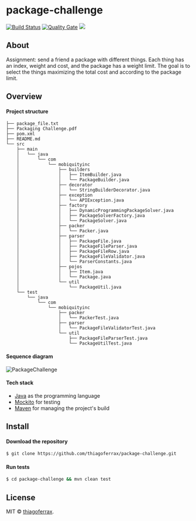 # package-challenge
> 

[![Build Status](https://travis-ci.org/thiagoferrax/package-challenge.svg?branch=master)](https://travis-ci.org/thiagoferrax/package-challenge)
[![Quality Gate](https://sonarcloud.io/api/project_badges/measure?project=com.mobiquityinc%3Apackage-challenge&metric=alert_status)](https://sonarcloud.io/dashboard?id=com.mobiquityinc%3Apackage-challenge)
<a href="https://opensource.org/licenses/MIT"><img src="https://img.shields.io/badge/License-MIT-blue.svg"></a>

## About

Assignment: send a friend a package with different things. Each thing has an index, weight and cost, and the package has a weight limit. The goal is to select the things maximizing the total cost and according to the package limit.

## Overview

#### Project structure
```
├── package_file.txt
├── Packaging Challenge.pdf
├── pom.xml
├── README.md
└── src
    ├── main
    │   └── java
    │       └── com
    │           └── mobiquityinc
    │               ├── builders
    │               │   ├── ItemBuilder.java
    │               │   └── PackageBuilder.java
    │               ├── decorator
    │               │   └── StringBuilderDecorator.java
    │               ├── exception
    │               │   └── APIException.java
    │               ├── factory
    │               │   ├── DynamicProgrammingPackageSolver.java
    │               │   ├── PackageSolverFactory.java
    │               │   └── PackageSolver.java
    │               ├── packer
    │               │   └── Packer.java
    │               ├── parser
    │               │   ├── PackageFile.java
    │               │   ├── PackageFileParser.java
    │               │   ├── PackageFileRow.java
    │               │   ├── PackageFileValidator.java
    │               │   └── ParserConstants.java
    │               ├── pojos
    │               │   ├── Item.java
    │               │   └── Package.java
    │               └── util
    │                   └── PackageUtil.java
    └── test
        └── java
            └── com
                └── mobiquityinc
                    ├── packer
                    │   └── PackerTest.java
                    ├── parser
                    │   └── PackageFileValidatorTest.java
                    └── util
                        ├── PackageFileParserTest.java
                        └── PackageUtilTest.java
```
#### Sequence diagram
![PackageChallenge](https://user-images.githubusercontent.com/43149895/64495729-29c00480-d274-11e9-9803-95ebc3d8d2f3.png)

#### Tech stack
* [Java](https://www.java.com/) as the programming language
* [Mockito](https://site.mockito.org/) for testing
* [Maven](https://maven.apache.org/) for managing the project's build

## Install
#### Download the repository
```sh
$ git clone https://github.com/thiagoferrax/package-challenge.git
```
#### Run tests
```sh
$ cd package-challenge && mvn clean test
```

## License

MIT © [thiagoferrax](https://github.com/thiagoferrax).
